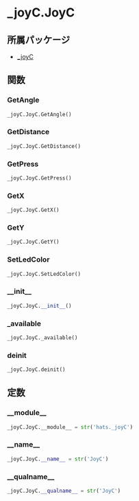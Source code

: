 # _joyC.JoyC

## 所属パッケージ
- [_joyC](../../module/_joyC)

## 関数

### GetAngle
```python
_joyC.JoyC.GetAngle()
```

### GetDistance
```python
_joyC.JoyC.GetDistance()
```

### GetPress
```python
_joyC.JoyC.GetPress()
```

### GetX
```python
_joyC.JoyC.GetX()
```

### GetY
```python
_joyC.JoyC.GetY()
```

### SetLedColor
```python
_joyC.JoyC.SetLedColor()
```

### \_\_init\_\_
```python
_joyC.JoyC.__init__()
```

### \_available
```python
_joyC.JoyC._available()
```

### deinit
```python
_joyC.JoyC.deinit()
```

## 定数

### \_\_module\_\_
```python
_joyC.JoyC.__module__ = str('hats._joyC')
```

### \_\_name\_\_
```python
_joyC.JoyC.__name__ = str('JoyC')
```

### \_\_qualname\_\_
```python
_joyC.JoyC.__qualname__ = str('JoyC')
```
